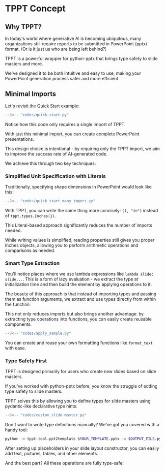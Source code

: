 # TPPT Concept

## Why TPPT?

In today's world where generative AI is becoming ubiquitous, many organizations still require reports to be submitted in PowerPoint (pptx) format.
(Or is it just us who are being left behind?)

TPPT is a powerful wrapper for python-pptx that brings type safety to slide masters and more.

We've designed it to be both intuitive and easy to use,
making your PowerPoint generation process safer and more efficient.

## Minimal Imports
Let's revisit the Quick Start example:
```python
--8<-- "codes/quick_start.py"
```

Notice how this code only requires a single import of TPPT.

With just this minimal import, you can create complete PowerPoint presentations.

This design choice is intentional - by requiring only the TPPT import,
we aim to improve the success rate of AI-generated code.

We achieve this through two key techniques:

### Simplified Unit Specification with Literals

Traditionally, specifying shape dimensions in PowerPoint would look like this:
```python
--8<-- "codes/quick_start_many_import.py"
```

With TPPT, you can write the same thing more concisely: `(1, "in")` instead of `tppt.types.Inches(1)`.

This Literal-based approach significantly reduces the number of imports needed.

While writing values is simplified, reading properties still gives you proper Inches objects,
allowing you to perform arithmetic operations and comparisons as needed.

### Smart Type Extraction

You'll notice places where we use lambda expressions like `lambda slide: slide...`.
This is a form of lazy evaluation - we extract the type at initialization time
and then build the element by applying operations to it.

The beauty of this approach is that instead of importing types and passing them as function arguments,
we extract and use types directly from within the function.

This not only reduces imports but also brings another advantage:
by extracting type operations into functions, you can easily create reusable components.

```python
--8<-- "codes/apply_sample.py"
```

You can create and reuse your own formatting functions like `format_text` with ease.

### Type Safety First
TPPT is designed primarily for users who create new slides based on slide masters.

If you've worked with python-pptx before, you know the struggle of adding type safety to slide masters.

TPPT solves this by allowing you to define types for slide masters using pydantic-like declarative type hints:

```python
--8<-- "codes/custom_slide_master.py"
```

Don't want to write type definitions manually? We've got you covered with a handy tool:

```bash
python -m tppt.tool.ppt2template $YOUR_TEMPLATE.pptx -o $OUTPUT_FILE.py
```

After setting up placeholders in your slide layout constructor,
you can easily add text, pictures, tables, and other elements.

And the best part? All these operations are fully type-safe!